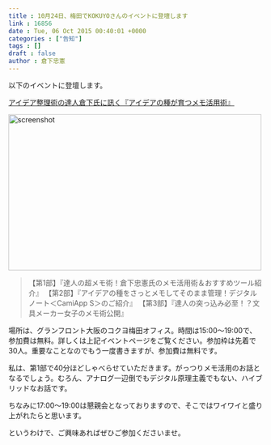 ```yaml
---
title : 10月24日、梅田でKOKUYOさんのイベントに登壇します
link : 16856
date : Tue, 06 Oct 2015 00:40:01 +0000
categories : ["告知"]
tags : []
draft : false
author : 倉下忠憲
---
```


以下のイベントに登壇します。

<a href="http://connpass.com/event/20873/">アイデア整理術の達人倉下氏に訊く『アイデアの種が育つメモ活用術』</a>

<img src="https://rashita.net/blog/wp-content/uploads/2015/10/screenshot2-500x308.png" alt="screenshot" width="500" height="308" class="alignnone size-medium wp-image-16857" />

<blockquote>
【第1部】『達人の超メモ術！倉下忠憲氏のメモ活用術＆おすすめツール紹介』
【第2部】『アイデアの種をさっとメモしてそのまま管理！デジタルノート＜CamiApp S＞のご紹介』
【第3部】『達人の突っ込み必至！？文具メーカー女子のメモ術公開』 
</blockquote>

場所は、グランフロント大阪のコクヨ梅田オフィス。時間は15:00～19:00で、参加費は無料。詳しくは上記イベントページをご覧ください。参加枠は先着で30人。重要なことなのでもう一度書きますが、参加費は無料です。

私は、第1部で40分ほどしゃべらせていただきます。がっつりメモ活用のお話となるでしょう。むろん、アナログ一辺倒でもデジタル原理主義でもない、ハイブリッドなお話です。

ちなみに17:00〜19:00は懇親会となっておりますので、そこではワイワイと盛り上がれたらと思います。

というわけで、ご興味あればぜひご参加くださいませ。



